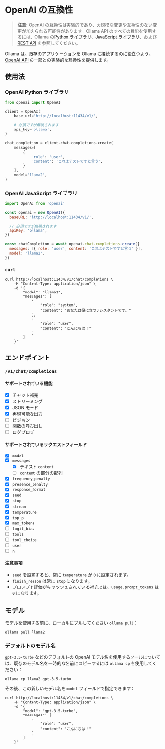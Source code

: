 # OpenAI の互換性

> **注意:** OpenAI の互換性は実験的であり、大規模な変更や互換性のない変更が加えられる可能性があります。Ollama API のすべての機能を使用するには、Ollama の[Python ライブラリ](https://github.com/ollama/ollama-python)、[JavaScript ライブラリ](https://github.com/ollama/ollama-js)、および [REST API](https://github.com/jmorganca/ollama/blob/main/docs/api.md) を参照してください。

Ollama は、既存のアプリケーションを Ollama に接続するのに役立つよう、[OpenAI API](https://platform.openai.com/docs/api-reference) の一部との実験的な互換性を提供します。

## 使用法

### OpenAI Python ライブラリ

```python
from openai import OpenAI

client = OpenAI(
    base_url='http://localhost:11434/v1/',

    # 必須ですが無視されます
    api_key='ollama',
)

chat_completion = client.chat.completions.create(
    messages=[
        {
            'role': 'user',
            'content': 'これはテストですと言う',
        }
    ],
    model='llama2',
)
```

### OpenAI JavaScript ライブラリ

```javascript
import OpenAI from 'openai'

const openai = new OpenAI({
  baseURL: 'http://localhost:11434/v1/',

  // 必須ですが無視されます
  apiKey: 'ollama',
})

const chatCompletion = await openai.chat.completions.create({
  messages: [{ role: 'user', content: 'これはテストですと言う' }],
  model: 'llama2',
})
```

### `curl`

```
curl http://localhost:11434/v1/chat/completions \
    -H "Content-Type: application/json" \
    -d '{
        "model": "llama2",
        "messages": [
            {
                "role": "system",
                "content": "あなたは役に立つアシスタントです。"
            },
            {
                "role": "user",
                "content": "こんにちは！"
            }
        ]
    }'
```

## エンドポイント

### `/v1/chat/completions`

#### サポートされている機能

- [x] チャット補完
- [x] ストリーミング
- [x] JSON モード
- [x] 再現可能な出力
- [ ] ビジョン
- [ ] 関数の呼び出し
- [ ] ログプロブ

#### サポートされているリクエストフィールド

- [x] `model`
- [x] `messages`
  - [x] テキスト `content`
  - [ ] `content` の部分の配列
- [x] `frequency_penalty`
- [x] `presence_penalty`
- [x] `response_format`
- [x] `seed`
- [x] `stop`
- [x] `stream`
- [x] `temperature`
- [x] `top_p`
- [x] `max_tokens`
- [ ] `logit_bias`
- [ ] `tools`
- [ ] `tool_choice`
- [ ] `user`
- [ ] `n`

#### 注意事項

- `seed` を設定すると、常に `temperature` が `0` に設定されます。
- `finish_reason` は常に `stop` になります。
- プロンプト評価がキャッシュされている補完では、`usage.prompt_tokens` は `0` になります。

## モデル

モデルを使用する前に、ローカルにプルしてください `ollama pull`：

```shell
ollama pull llama2
```

### デフォルトのモデル名

`gpt-3.5-turbo` などのデフォルトの OpenAI モデル名を使用するツールについては、既存のモデル名を一時的な名前にコピーするには `ollama cp` を使用してください：

```
ollama cp llama2 gpt-3.5-turbo
```

その後、この新しいモデル名を `model` フィールドで指定できます：

```shell
curl http://localhost:11434/v1/chat/completions \
    -H "Content-Type: application/json" \
    -d '{
        "model": "gpt-3.5-turbo",
        "messages": [
            {
                "role": "user",
                "content": "こんにちは！"
            }
        ]
    }'
```